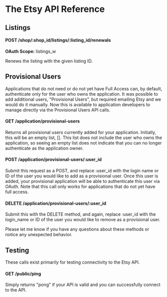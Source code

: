 The Etsy API Reference
=========================

Listings
----------------------

#### POST /shop/:shop_id/listings/:listing_id/renewals

**OAuth Scope:** listings_w

Renews the listing with the given listing ID.

Provisional Users
----------------------

Applications that do not need or do not yet have Full Access can,
by default, authenticate only for the user who owns the application.
It was possible to add additional users, "Provisional Users", but
required emailing Etsy and we would do it manually. Now this is
available to application developers to manage directly via the
Provisional Users API calls.

#### GET /application/provisional-users

Returns all provisional users currently added for your application.
Initially, this will be an empty list, []. This list does not include
the user who owns the application, so seeing an empty list does not
indicate that you can no longer authenticate as the application owner.

#### POST /application/provisional-users/:user_id

Submit this request as a POST, and replace :user_id with the login
name or ID of the user you would like to add as a provisional user.
Once this user is added, your provisional application will be able
to authenticate this user via OAuth. Note that this call only works
for applications that do not yet have full access.

#### DELETE /application/provisional-users/:user_id

Submit this with the DELETE method, and again, replace :user_id with
the login_name or ID of the user you would like to remove as a
provisional user.

Please let me know if you have any questions about these methods or
notice any unexpected behavior.

Testing
----------------------

These calls exist primarily for testing connectivity to the Etsy API.

#### GET /public/ping

Simply returns "pong" if your API is valid and you can successfully
connect to the API.
